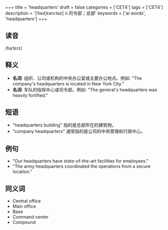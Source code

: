 +++
title = 'headquarters'
draft = false
categories = ['CET4']
tags = ['CET4']
description = '[ˈhedˌkwɔːtəz] n.司令部；总部'
keywords = ['ai words', 'headquarters']
+++

## 读音
/həˈtɛrz/

## 释义
- **名词**: 组织、公司或机构的中央办公室或主要办公地点。例如: "The company's headquarters is located in New York City."
- **名词**: 军队的指挥中心或司令部。例如: "The general's headquarters was heavily fortified."

## 短语
- "headquarters building" 指的是总部所在的建筑物。
- "company headquarters" 通常指的是公司的中央管理和行政中心。

## 例句
- "Our headquarters have state-of-the-art facilities for employees."
- "The army headquarters coordinated the operations from a secure location."

## 同义词
- Central office
- Main office
- Base
- Command center
- Compound
